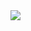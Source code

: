 <a href="#">
  <img align="center" src="https://github-readme-stats.vercel.app/api/top-langs/?username=neogulgul&theme=tokyonight&langs_count=10&layout=compact&hide=javascript,html,yasnippet,c" />
</a>
